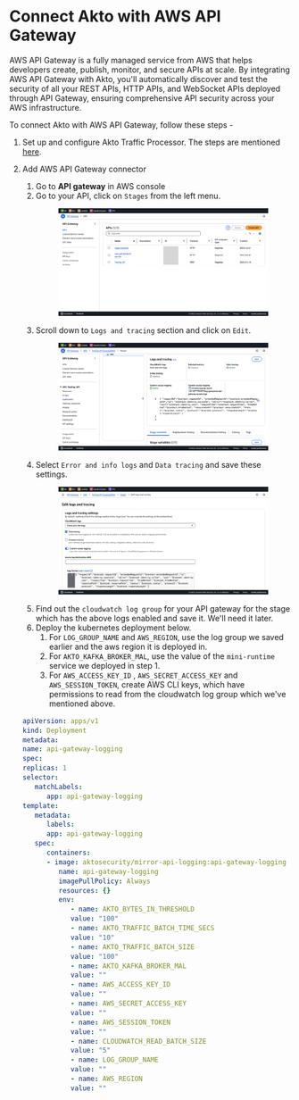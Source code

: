 # Connect Akto with AWS API Gateway

AWS API Gateway is a fully managed service from AWS that helps developers create, publish, monitor, and secure APIs at scale. By integrating AWS API Gateway with Akto, you'll automatically discover and test the security of all your REST APIs, HTTP APIs, and WebSocket APIs deployed through API Gateway, ensuring comprehensive API security across your AWS infrastructure.

To connect Akto with AWS API Gateway, follow these steps -

1. Set up and configure Akto Traffic Processor. The steps are mentioned [here](https://docs.akto.io/getting-started/traffic-processor/hybrid-saas).
2. Add AWS API Gateway connector
   1. Go to **API gateway** in AWS console
   2. Go to your API, click on `Stages` from the left menu.
      <figure><img src="../../.gitbook/assets/aws-api-gateway-1.png" alt=""><figcaption></figcaption></figure>
   3. Scroll down to `Logs and tracing` section and click on `Edit`.
      <figure><img src="../../.gitbook/assets/aws-api-gateway-2.png" alt=""><figcaption></figcaption></figure>
   4. Select `Error and info logs` and `Data tracing` and save these settings.
      <figure><img src="../../.gitbook/assets/aws-api-gateway-3.png" alt=""><figcaption></figcaption></figure>
   5. Find out the `cloudwatch log group` for your API gateway for the stage which has the above logs enabled and save it. We'll need it later.
   6. Deploy the kubernetes deployment below.
      1. For `LOG_GROUP_NAME` and `AWS_REGION`, use the log group we saved earlier and the aws region it is deployed in.
      2. For `AKTO_KAFKA_BROKER_MAL`, use the value of the `mini-runtime` service we deployed in step 1.
      3. For `AWS_ACCESS_KEY_ID` , `AWS_SECRET_ACCESS_KEY` and `AWS_SESSION_TOKEN`, create AWS CLI keys, which have permissions to read from the cloudwatch log group which we've mentioned above.

   ```yaml
   apiVersion: apps/v1
   kind: Deployment
   metadata:
   name: api-gateway-logging
   spec:
   replicas: 1
   selector:
      matchLabels:
         app: api-gateway-logging 
   template:
      metadata:
         labels:
         app: api-gateway-logging 
      spec:
         containers:
         - image: aktosecurity/mirror-api-logging:api-gateway-logging
            name: api-gateway-logging 
            imagePullPolicy: Always
            resources: {}
            env: 
               - name: AKTO_BYTES_IN_THRESHOLD
               value: "100"
               - name: AKTO_TRAFFIC_BATCH_TIME_SECS
               value: "10"
               - name: AKTO_TRAFFIC_BATCH_SIZE
               value: "100"
               - name: AKTO_KAFKA_BROKER_MAL
               value: ""
               - name: AWS_ACCESS_KEY_ID
               value: ""
               - name: AWS_SECRET_ACCESS_KEY
               value: ""
               - name: AWS_SESSION_TOKEN
               value: ""
               - name: CLOUDWATCH_READ_BATCH_SIZE
               value: "5"
               - name: LOG_GROUP_NAME
               value: ""
               - name: AWS_REGION
               value: ""
   ```
